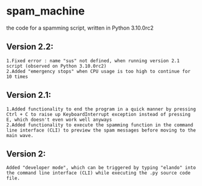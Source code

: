 # spam_machine
the code for a spamming script, written in Python 3.10.0rc2


## Version 2.2:
	1.Fixed error : name "sus" not defined, when running version 2.1 script (observed on Python 3.10.0rc2)
	2.Added "emergency stops" when CPU usage is too high to continue for 10 times

## Version 2.1:
	1.Added functionality to end the program in a quick manner by pressing Ctrl + C to raise up KeyboardInterrupt exception instead of pressing E, which doesn't even work well anyways
	2.Added functionality to execute the spamming function in the command line interface (CLI) to preview the spam messages before moving to the main wave.

## Version 2:
	Added "developer mode", which can be triggered by typing "elando" into the command line interface (CLI) while executing the .py source code file.
